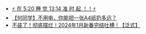 - [⚡ 在 5:20 睡 觉 13:14 准 时 起 ！！⚡](https://www.bilibili.com/video/BV1Mx4y1Y7pJ)
- [【何同学】不用电，你能把一张A4纸扔多远？](https://www.bilibili.com/video/BV1cm42177xT)
- [不装了！彻底摆烂！2024年1月新番完结吐槽！【泛式】](https://www.bilibili.com/video/BV1ND421s7Wh)

